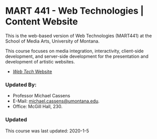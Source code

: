 # MART 441 - Web Technologies | Content Website

This is the web-based version of Web Technologies (MART441) at the School of Media Arts, University of Montana.

This course focuses on media integration, interactivity, client-side development, and server-side development for the presentation and development of artistic websites.



- [_Web Tech_ Website](https://montana-media-arts.github.io/441-web-tech-Spring2020-course/)


### Updated By:

- Professor Michael Cassens
- E-Mail: [michael.cassens@umontana.edu](mailto:michael.cassens@umontana.edu).
- Office: McGill Hall, 230.


### Updated

This course was last updated: 2020-1-5
